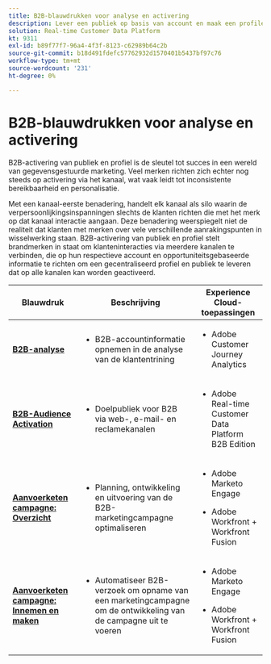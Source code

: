 ```yaml
---
title: B2B-blauwdrukken voor analyse en activering
description: Lever een publiek op basis van account en maak een profilering van de belangrijkste ervaringen van klanten met Real-time Customer Data Platform.
solution: Real-time Customer Data Platform
kt: 9311
exl-id: b89f77f7-96a4-4f3f-8123-c62989b64c2b
source-git-commit: b18d491fdefc57762932d1570401b5437bf97c76
workflow-type: tm+mt
source-wordcount: '231'
ht-degree: 0%

---
```


# B2B-blauwdrukken voor analyse en activering

B2B-activering van publiek en profiel is de sleutel tot succes in een wereld van gegevensgestuurde marketing. Veel merken richten zich echter nog steeds op activering via het kanaal, wat vaak leidt tot inconsistente bereikbaarheid en personalisatie.

Met een kanaal-eerste benadering, handelt elk kanaal als silo waarin de verpersoonlijkingsinspanningen slechts de klanten richten die met het merk op dat kanaal interactie aangaan. Deze benadering weerspiegelt niet de realiteit dat klanten met merken over vele verschillende aanrakingspunten in wisselwerking staan. B2B-activering van publiek en profiel stelt brandmerken in staat om klanteninteracties via meerdere kanalen te verbinden, die op hun respectieve account en opportuniteitsgebaseerde informatie te richten om een gecentraliseerd profiel en publiek te leveren dat op alle kanalen kan worden geactiveerd.

| Blauwdruk | Beschrijving | Experience Cloud-toepassingen |
|---|---|---|
| **[B2B-analyse](https://experienceleague.adobe.com/docs/analytics-platform/using/cja-usecases/b2b.html)** | <ul><li>B2B-accountinformatie opnemen in de analyse van de klantentrining</li></ul> | <ul><li>Adobe Customer Journey Analytics</li></ul> |
| **[B2B-Audience Activation](b2bactivation.md)** | <ul><li>Doelpubliek voor B2B via web-, e-mail- en reclamekanalen</li></ul> | <ul><li>Adobe Real-time Customer Data Platform B2B Edition</li></ul> |
| **[Aanvoerketen campagne: Overzicht](/help/blueprints/b2b/campaign-supply-chain/overview.md)** | <ul><li>Planning, ontwikkeling en uitvoering van de B2B-marketingcampagne optimaliseren</li></ul> | <ul><li>Adobe Marketo Engage</li></ul><ul><li>Adobe Workfront + Workfront Fusion</li></ul> |
| **[Aanvoerketen campagne: Innemen en maken](/help/blueprints/b2b/campaign-supply-chain/intake-and-create.md)** | <ul><li>Automatiseer B2B-verzoek om opname van een marketingcampagne om de ontwikkeling van de campagne uit te voeren</li></ul> | <ul><li>Adobe Marketo Engage</li></ul><ul><li>Adobe Workfront + Workfront Fusion</li></ul> |
